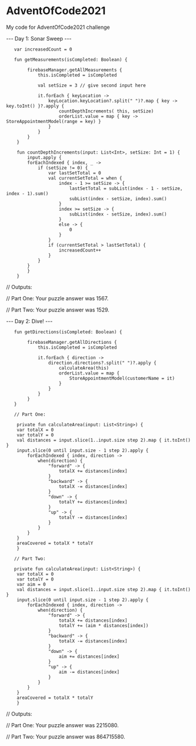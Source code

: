 # AdventOfCode2021

My code for AdventOfCode2021 challenge

--- Day 1: Sonar Sweep ---


       var increasedCount = 0

       fun getMeasurements(isCompleted: Boolean) {

            firebaseManager.getAllMeasurements {
                this.isCompleted = isCompleted
                
                val setSize = 3 // give second input here
                
                it.forEach { keyLocation ->
                    keyLocation.keyLocation?.split(" ")?.map { key -> key.toInt() }?.apply {
                        countDepthIncrements( this, setSize) 
                        orderList.value = map { key -> StoreAppointmentModel(range = key) }
                    }
                }
            }
        }
    
        fun countDepthIncrements(input: List<Int>, setSize: Int = 1) {
            input.apply {
            forEachIndexed { index, _ ->
                if (setSize != 0) {
                    var lastSetTotal = 0
                    val currentSetTotal = when {
                        index - 1 >= setSize -> {
                            lastSetTotal = subList(index - 1 - setSize, index - 1).sum()
                            subList(index - setSize, index).sum()
                        }
                        index >= setSize -> {
                            subList(index - setSize, index).sum()
                        }
                        else -> {
                            0
                        }
                    }
                    if (currentSetTotal > lastSetTotal) {
                        increasedCount++
                    }
                }
            }
            }
        }

// Outputs:

// Part One: Your puzzle answer was 1567.

// Part Two: Your puzzle answer was 1529.

--- Day 2: Dive! ---

       fun getDirections(isCompleted: Boolean) {
   
            firebaseManager.getAllDirections {
                this.isCompleted = isCompleted

                it.forEach { direction ->
                    direction.directions?.split(" ")?.apply {
                        calculateArea(this)
                        orderList.value = map {
                            StoreAppointmentModel(customerName = it)
                        }
                    }
                }
            }
       }

       // Part One:

        private fun calculateArea(input: List<String>) {
        var totalX = 0
        var totalY = 0
        val distances = input.slice(1..input.size step 2).map { it.toInt() }
        input.slice(0 until input.size - 1 step 2).apply {
            forEachIndexed { index, direction ->
                when(direction) {
                    "forward" -> {
                        totalX += distances[index]
                    }
                    "backward" -> {
                        totalX -= distances[index]
                    }
                    "down" -> {
                        totalY += distances[index]
                    }
                    "up" -> {
                        totalY -= distances[index]
                    }
                }
            }
        }
        areaCovered = totalX * totalY
        }
       
       // Part Two:

       private fun calculateArea(input: List<String>) {
        var totalX = 0
        var totalY = 0
        var aim = 0
        val distances = input.slice(1..input.size step 2).map { it.toInt() }
        input.slice(0 until input.size - 1 step 2).apply {
            forEachIndexed { index, direction ->
                when(direction) {
                    "forward" -> {
                        totalX += distances[index]
                        totalY += (aim * distances[index])
                    }
                    "backward" -> {
                        totalX -= distances[index]
                    }
                    "down" -> {
                        aim += distances[index]
                    }
                    "up" -> {
                        aim -= distances[index]
                    }
                }
            }
        }
        areaCovered = totalX * totalY
        }

 // Outputs:

// Part One: Your puzzle answer was 2215080.
       
// Part Two: Your puzzle answer was 864715580.
       
       
 
